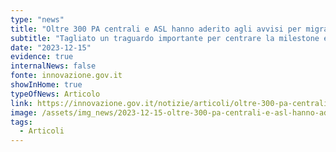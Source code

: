 ```yaml
---
type: "news"
title: "Oltre 300 PA centrali e ASL hanno aderito agli avvisi per migrare dati e servizi al PSN"
subtitle: "Tagliato un traguardo importante per centrare la milestone europea del PNRR"
date: "2023-12-15"
evidence: true
internalNews: false
fonte: innovazione.gov.it
showInHome: true
typeOfNews: Articolo
link: https://innovazione.gov.it/notizie/articoli/oltre-300-pa-centrali-e-asl-hanno-aderito-agli-avvisi-per-migrare-dati-e-servizi/
image: /assets/img_news/2023-12-15-oltre-300-pa-centrali-e-asl-hanno-aderito-agli-avvisi-per-migrare-dati-e-servizi-al-psn.png
tags:
  - Articoli
---
```

